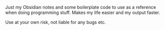 Just my Obsidian notes and some boilerplate code to use as a reference when doing programming stuff. Makes my life easier and my output faster. 

Use at your own risk, not liable for any bugs etc.
